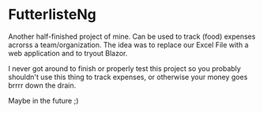 # FutterlisteNg
Another half-finished project of mine. Can be used to track (food) expenses acrorss a team/organization.
The idea was to replace our Excel File with a web application and to tryout Blazor.

I never got around to finish or properly test this project so you probably shouldn't use this thing to track expenses, or otherwise your money goes brrrr down the drain.

Maybe in the future ;)
